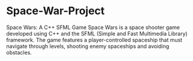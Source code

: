 # Space-War-Project
Space Wars: A C++ SFML Game  Space Wars is a space shooter game developed using C++ and the SFML (Simple and Fast Multimedia Library) framework. The game features a player-controlled spaceship that must navigate through levels, shooting enemy spaceships and avoiding obstacles.
